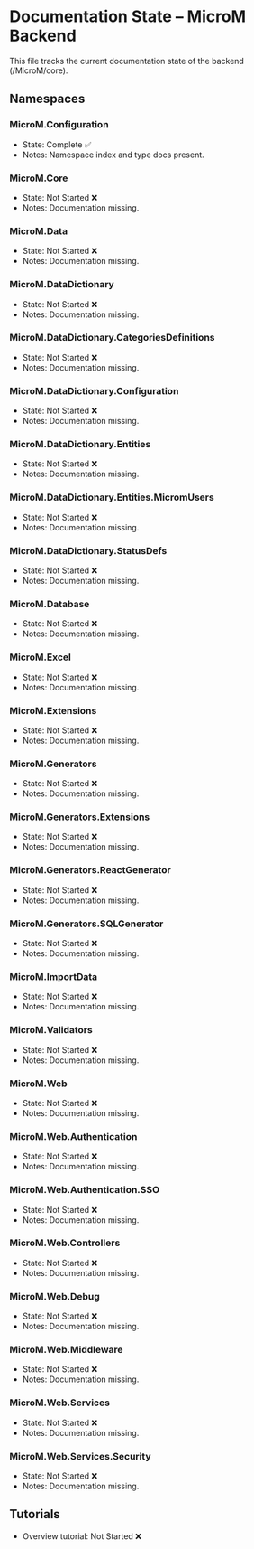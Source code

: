 # Documentation State – MicroM Backend

This file tracks the current documentation state of the backend (/MicroM/core).

## Namespaces

### MicroM.Configuration
- State: Complete ✅
- Notes: Namespace index and type docs present.

### MicroM.Core
- State: Not Started ❌
- Notes: Documentation missing.

### MicroM.Data
- State: Not Started ❌
- Notes: Documentation missing.

### MicroM.DataDictionary
- State: Not Started ❌
- Notes: Documentation missing.

### MicroM.DataDictionary.CategoriesDefinitions
- State: Not Started ❌
- Notes: Documentation missing.

### MicroM.DataDictionary.Configuration
- State: Not Started ❌
- Notes: Documentation missing.

### MicroM.DataDictionary.Entities
- State: Not Started ❌
- Notes: Documentation missing.

### MicroM.DataDictionary.Entities.MicromUsers
- State: Not Started ❌
- Notes: Documentation missing.

### MicroM.DataDictionary.StatusDefs
- State: Not Started ❌
- Notes: Documentation missing.

### MicroM.Database
- State: Not Started ❌
- Notes: Documentation missing.

### MicroM.Excel
- State: Not Started ❌
- Notes: Documentation missing.

### MicroM.Extensions
- State: Not Started ❌
- Notes: Documentation missing.

### MicroM.Generators
- State: Not Started ❌
- Notes: Documentation missing.

### MicroM.Generators.Extensions
- State: Not Started ❌
- Notes: Documentation missing.

### MicroM.Generators.ReactGenerator
- State: Not Started ❌
- Notes: Documentation missing.

### MicroM.Generators.SQLGenerator
- State: Not Started ❌
- Notes: Documentation missing.

### MicroM.ImportData
- State: Not Started ❌
- Notes: Documentation missing.

### MicroM.Validators
- State: Not Started ❌
- Notes: Documentation missing.

### MicroM.Web
- State: Not Started ❌
- Notes: Documentation missing.

### MicroM.Web.Authentication
- State: Not Started ❌
- Notes: Documentation missing.

### MicroM.Web.Authentication.SSO
- State: Not Started ❌
- Notes: Documentation missing.

### MicroM.Web.Controllers
- State: Not Started ❌
- Notes: Documentation missing.

### MicroM.Web.Debug
- State: Not Started ❌
- Notes: Documentation missing.

### MicroM.Web.Middleware
- State: Not Started ❌
- Notes: Documentation missing.

### MicroM.Web.Services
- State: Not Started ❌
- Notes: Documentation missing.

### MicroM.Web.Services.Security
- State: Not Started ❌
- Notes: Documentation missing.

## Tutorials
- Overview tutorial: Not Started ❌
